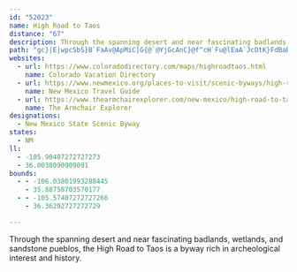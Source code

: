 ```yaml
---
id: "52023"
name: High Road to Taos
distance: "67"
description: Through the spanning desert and near fascinating badlands, wetlands, and sandstone pueblos, the High Road to Taos is a byway rich in archeological interest and history.
path: "gc}|E|wpcSbS}B`FaAv@ApMiC|G{@`@YjGcAnC}@f^cH`Fu@lEaA`JcDtK}FdBaBvJcN\\MD[hA_BDg@x@IpEkE`D}BbGaArQKzI_ChDaBpCw@jCgBlCeClC_EjCyFfDgDtKkFp@Mr@g@vXaLlHoAxE?dR|B`L`CjHFdGgAzMsHxAk@bGg@|TpBtFwArAo@vAKlIqCpHeB`MChV^|j@?vFoAFMpK_EnCoAbRcG^S|@CnE}AlAQzLuEfEmAjE?n_@tBjIrAnC|BbGbHnAx@xEtAJf@t@DdGfDlDxErClGfD|Ll@lE\\RdAvEnAlQp@lCxClHbDpG|EhGr@lAl@D`Br@jGrAlBlAjDzClHxI~BnEtD|EfIbGnJnMxAh@|A?n@gCJoBiBmFm@sCQgDNs@lA_B~@[dC?|QdEfJ`CtIxDnCv@bCZ`HD~@YhAuAhC_LtB_D~ByAfLy@lAgA^gC_@oHFu@bA}AhBw@jB?fHpDjA?p@aAx@{BlAeBjAs@tDGvD^|Cv@~CGxLkChCEdAHrAp@v@r@n@hA~G`SlB~DrE|EnAh@zIrDrCrCp@xB\\vC`AnExAjCd@|AL?fHxJpH`IVz@l@LvFrDbBn@vDx@bNElDvBpC~DfEdI^nAxD|IpBfKpAzCbB`ClAx@xEnAfHh@vXVnBhAhBnBfHlPrA`Bx@NfAMz@o@bCuDfGkLlAa@??MfK_@fEyA|DeErCu@nAEn@_AnEs@dByDdCyBfCy@nBa@vEw@tBmBpCiAfGcBvE}OlVi@nAOzAa@`CQtr@u@pKsAtLQ|DGdMs@jEwCjImFhKiBlFs@fDq@~Ty@lHk@xGGnPd@xDrEzMx@dEpAdOt@dDt@nAhBdCnBhAtAVnGNlDa@jC{AnDcGxAq@`Cc@rJ?`Cf@jClAlEbEdF`HnAf@dCxCnDjBlBh@|@NRRjDt@xFbCnElDdBrCfAhCZvBb@l@_A`A{PjK_ALATuCxAsD|E_CdFgDpNInBSJ}@xCwR~]_AvCm@hFYvEyA~AmBb@mEXaDhBwBtBQ`AzCbE|A|Ep@jAxAtAzBtCd@|BDjCy@`C{F`IUfGbEfO\\r@|AdKJdLBbFt@fIlBjK|B`IzAvCb@D@d@pQzOzDbAlFh@~Bz@hAP|H^lI~AtLtFpKxCrBfAZp@f@DvMzJVh@dDt@Lh@|HrEbFlBhPhBlGXfAXhRiAj@}@r@OrBaB|Aa@tDSLRjBr@pJ|JzA`AtCz@hDh@~DOfLuArEI`EXbKDb@OJ`@nCjBvBhD`FdKtBzFPfEYtLz@vCCHjBbDn@dCd@lEb@bSZzFbDhKnFjKj@fAlBxBb@x@p@XlBZLz@jHr@hIMj@DbA~@tEzGvJvJ\\l@nEhBzHXH`@~@bAjAbElBvEtBnBfE|BpEfA|CPlHOVOzC?lHhBt@j@vEFlBR~AdApBbBnGtJJf@hLfChEHzKlFv@HDVxP|EbGhAtLJ`MxBrDxDrA`HlAbDrCbDxG~DxTnHZl@tCnB`DxCJn@lAxAJlHX|Ax@|Bb@fD?fJKfIRpA|@pBnApBdAb@lAPd@QlAGnAi@bBiBvBuApEMlIrCvCzAf@?xa@fQxDz@D`@fFnBXHfH~B`Fd@LL~Dz@fC|Fv@`AtFvD~@b@d@l@z@JxBnAd@v@XtDYbIt@tBl@\\|A?`Bm@vAeBpDwGtBsBPs@`ASlEiF~@o@dAMnAnAH~EiAfINnA^hBh@|@nA~@bs@nRJrAnAhDb@pCEfGe@nQxBzTnApIhApCpA~BZfAR?dD`Ef@hBDlDuAhMWvGl@bI~ClSRpC\\TpAzFbB`AnLd@lD`@rDz@jEhCnIfIxBlEpA`BfAx@hOvFzHbFzIxDDZ~@l@~DtF^vHe@jL~@bDrBhBzCxDhBpFzClFb@Jv@v@vAp@tARhAl@f@jAp@~D~BlA|Ck@lBClFfBnEtCnAbBXnA^tEr@rD`CnBjFpFlBbDtDpOjArBjBjHPJpArRZvDb@vCb@NRdCxAbGRlCa@hJ]`AgBxMUlJh@jD~BfJXHnD~Gj@dBPlElCrJ~@~DLnE}@|G?rBpAtEd@fGj@xAfGzFv@~Af@hCl@pGSV_@~A{@lA}Ap@_AzC?dBx@fHMxBi@bDiAzBoDdEcBnEm@vEJ`UUnFP`FVbBLDDxAxB`It@`F~BxWVbFHfA|FxHr@tBzA_@LIlBwA~AOlE`@tCrApEl@f@Lh@LfIjGJFP`@pCv@xF~@|@LlE[pBJjCvAl@\\xC~A|@JrANpBEpCkC`@oB~C}FpAsAdAa@XKhABp@@vPbHpDf@~B?vEp@rVzB~J\\vEh@pC\\l@?lLIdNZfBTzGdCdHtD~A`@hMfAtU`EjIvAhBf@bCzBhDjIx@ZRpAFf@tG~PRvCgBzFM`F`AbHd@dEJjOb@tBtAtBdCdBvGfCdCd@zEQnMmDxDKxCZvOrEjI`EbT~BbDD|C^rF`C|M|KvG|DdPxFbJjEdElFbAd@nMt@~Fp@dOx@zCn@zGbDhGrF`CjDbMdUfMhOxKfJ~Ab@`AdAd@b@hD|@pEt@lBl@fCXnDE~Ma@jAZfBlA~@`CDxFQhKd@pT^pI`@nBPN^dEj@~APf@V`B\\vB?pNr@fEzCfI\\Rd@jFOnGBrCJ|BS|I?FqCfJGxFlAdLLDCbC[rC_C|FWvA[d@aBvH?~Ft@lI|GdPzHvLfHxInPlLeAvIJlGdAzI`DzMrAzHrElc@t@dE"
websites:
  - url: https://www.coloradodirectory.com/maps/highroadtaos.html
    name: Colorado Vacation Directory
  - url: https://www.newmexico.org/places-to-visit/scenic-byways/high-road-to-taos/
    name: New Mexico Travel Guide
  - url: https://www.thearmchairexplorer.com/new-mexico/high-road-to-taos.php
    name: The Armchair Explorer
designations:
  - New Mexico State Scenic Byway
states:
  - NM
ll:
  - -105.90487272727273
  - 36.0038090909091
bounds:
  - - -106.03801993288445
    - 35.88758703570177
  - - -105.57407272727266
    - 36.36292727272729

---
```


Through the spanning desert and near fascinating badlands, wetlands, and sandstone pueblos, the High Road to Taos is a byway rich in archeological interest and history.
